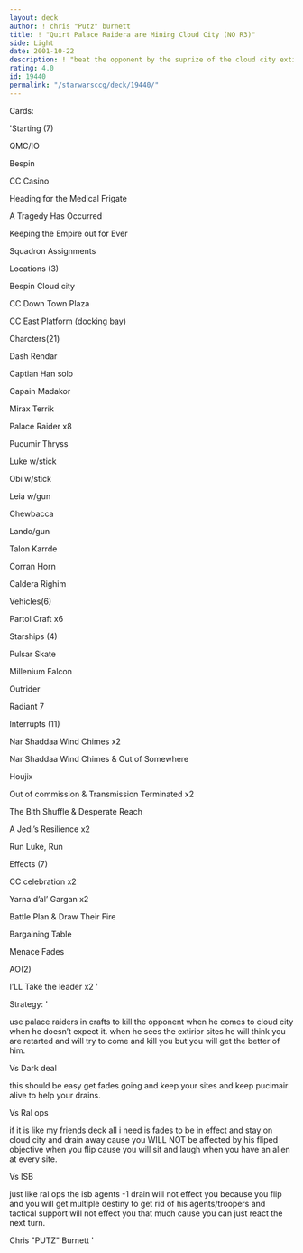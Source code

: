 ```yaml
---
layout: deck
author: ! chris "Putz" burnett
title: ! "Quirt Palace Raidera are Mining Cloud City (NO R3)"
side: Light
date: 2001-10-22
description: ! "beat the opponent by the suprize of the cloud city extirior sites"
rating: 4.0
id: 19440
permalink: "/starwarsccg/deck/19440/"
---
```

Cards: 

'Starting (7) 

QMC/IO 

Bespin 

CC Casino 

Heading for the Medical Frigate 

A Tragedy Has Occurred 

Keeping the Empire out for Ever 

Squadron Assignments 


Locations (3) 

Bespin Cloud city 

CC Down Town Plaza 

CC East Platform (docking bay) 


Charcters(21) 

Dash Rendar 

Captian Han solo 

Capain Madakor 

Mirax Terrik 

Palace Raider x8 

Pucumir Thryss 

Luke w/stick 

Obi w/stick 

Leia w/gun 

Chewbacca 

Lando/gun 

Talon Karrde 

Corran Horn 

Caldera Righim 


Vehicles(6) 

Partol Craft x6 


Starships (4) 

Pulsar Skate 

Millenium Falcon 

Outrider 

Radiant 7 


Interrupts (11) 

Nar Shaddaa Wind Chimes x2 

Nar Shaddaa Wind Chimes & Out of Somewhere 

Houjix 

Out of commission & Transmission Terminated x2 

The Bith Shuffle & Desperate Reach

A Jedi&#8217;s Resilience x2 

Run Luke, Run 


Effects (7)

CC celebration x2 

Yarna d&#8217;al&#8217; Gargan x2 

Battle Plan & Draw Their Fire 

Bargaining Table 

Menace Fades


AO(2) 

I&#8217;LL Take the leader x2  '

Strategy: '

use palace raiders in crafts to kill the opponent when he comes to cloud city when he doesn’t expect it. when he sees the extirior sites he will think you are retarted and will try to come and kill you but you will get the better of him.


Vs Dark deal

this should be easy get fades going and keep your sites and keep pucimair alive to help your drains.


Vs Ral ops

if it is like my friends deck all i need is fades to be in effect and stay on cloud city and drain away cause you WILL NOT be affected by his fliped objective when you flip cause you will sit and laugh when you have an alien at every site.


Vs ISB

just like ral ops the isb agents -1 drain will not effect you because you flip and you will get multiple destiny to get rid of his agents/troopers and tactical support will not effect you that much cause you can just react the next turn.


Chris "PUTZ" Burnett  '
